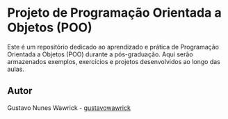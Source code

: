 # Projeto de Programação Orientada a Objetos (POO)

Este é um repositório dedicado ao aprendizado e prática de Programação Orientada a Objetos (POO) durante a pós-graduação. Aqui serão armazenados exemplos, exercícios e projetos desenvolvidos ao longo das aulas.

## Autor

Gustavo Nunes Wawrick - [gustavowawrick](https://github.com/gustavowawrick)

